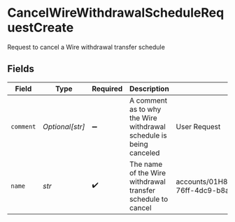 # CancelWireWithdrawalScheduleRequestCreate

Request to cancel a Wire withdrawal transfer schedule


## Fields

| Field                                                                                            | Type                                                                                             | Required                                                                                         | Description                                                                                      | Example                                                                                          |
| ------------------------------------------------------------------------------------------------ | ------------------------------------------------------------------------------------------------ | ------------------------------------------------------------------------------------------------ | ------------------------------------------------------------------------------------------------ | ------------------------------------------------------------------------------------------------ |
| `comment`                                                                                        | *Optional[str]*                                                                                  | :heavy_minus_sign:                                                                               | A comment as to why the Wire withdrawal schedule is being canceled                               | User Request                                                                                     |
| `name`                                                                                           | *str*                                                                                            | :heavy_check_mark:                                                                               | The name of the Wire withdrawal transfer schedule to cancel                                      | accounts/01H8FB90ZRRFWXB4XC2JPJ1D4Y/wireWithdrawalSchedules/40eb6b6f-76ff-4dc9-b8a0-b65a7658f8b1 |